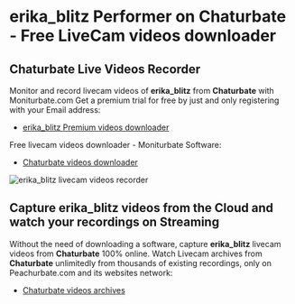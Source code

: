 # erika_blitz Performer on Chaturbate - Free LiveCam videos downloader

## Chaturbate Live Videos Recorder

Monitor and record livecam videos of **erika_blitz** from **Chaturbate** with Moniturbate.com
Get a premium trial for free by just and only registering with your Email address:
* [erika_blitz Premium videos downloader](https://moniturbate.com/request-demo-licence-key.html)

Free livecam videos downloader - Moniturbate Software:
* [Chaturbate videos downloader](https://moniturbate.com/moniturbate-download-software.html)

![erika_blitz livecam videos recorder](https://peachurnet.com/templates/moniturbate-software.png)


## Capture erika_blitz videos from the Cloud and watch your recordings on Streaming

Without the need of downloading a software, capture **erika_blitz** livecam videos from **Chaturbate** 100% online.
Watch Livecam archives from **Chaturbate** unlimitedly from thousands of existing recordings, only on Peachurbate.com and its websites network:
* [Chaturbate videos archives](https://peachurnet.com/)